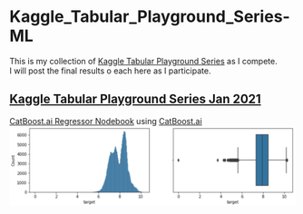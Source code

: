 # Kaggle_Tabular_Playground_Series-ML
This is my collection of [Kaggle Tabular Playground Series](https://www.kaggle.com/competitions) as I compete.  
I will post the final results o each here as I participate.  

## [Kaggle Tabular Playground Series Jan 2021](https://www.kaggle.com/c/tabular-playground-series-jan-2021)  
[CatBoost.ai Regressor Nodebook](https://github.com/darkmatter2222/Kaggle_Tabular_Playground_Series-ML/blob/main/Jan-2021/notebooks/CatBoostRegressor.ipynb) using [CatBoost.ai](https://catboost.ai/docs/concepts/python-reference_catboostregressor.html)  
![Training Data Distro](https://github.com/darkmatter2222/Kaggle_Tabular_Playground_Series-ML/blob/main/Jan-2021/kaggle_data/raw_training_distro.png)  


